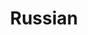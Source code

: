 ---
layout: default
title: Russian
parent: Second Edition
grand_parent: Localization
nav_exclude: true
search_exclude: true
---